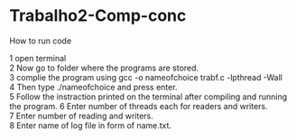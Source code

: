 # Trabalho2-Comp-conc

How to run code 

1 open terminal\
2 Now go to folder where the programs are stored.\
3 complie the program using gcc -o nameofchoice trabf.c -lpthread -Wall\
4 Then type ./nameofchoice and press enter.\
5 Follow the instraction printed on the terminal after compiling and running the program.
6 Enter number of threads each for readers and writers.\
7 Enter number of reading and writers.\
8 Enter name of log file in form of name.txt.

